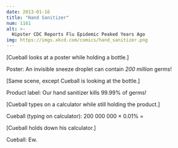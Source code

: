 ```yaml
---
date: 2013-01-16
title: "Hand Sanitizer"
num: 1161
alt: >-
  Hipster CDC Reports Flu Epidemic Peaked Years Ago
img: https://imgs.xkcd.com/comics/hand_sanitizer.png
---
```

[Cueball looks at a poster while holding a bottle.]

Poster: An invisible sneeze droplet can contain *200 million* germs!

[Same scene, except Cueball is looking at the bottle.]

Product label: Our hand sanitizer kills 99.99% of germs!

[Cueball types on a calculator while still holding the product.]

Cueball (typing on calculator): 200 000 000 × 0.01% =

[Cueball holds down his calculator.]

Cueball: Ew.